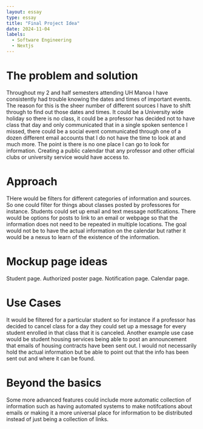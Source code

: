 ```yaml
---
layout: essay
type: essay
title: "Final Project Idea"
date: 2024-11-04
labels:
  - Software Engineering
  - Nextjs
---
```


# The problem and solution

Throughout my 2 and half semesters attending UH Manoa I have consistently had trouble knowing the dates and times of important events. The reason for this is the sheer number of different sources I have to shift through to find out those dates and times. It could be a University wide holiday so there is no class, it could be a professor has decided not to have class that day and only communicated that in a single spoken sentence I missed, there could be a social event communicated through one of a dozen different email accounts that I do not have the time to look at and much more. The point is there is no one place I can go to look for information. Creating a public calendar that any professor and other official clubs or university service would have access to.

# Approach

THere would be filters for different categories of information and sources. So one could filter for things about classes posted by professores for instance. Students could set up email and text message notifications. There would be options for posts to link to an email or webpage so that the information does not need to be repeated in multiple locations. The goal would not be to have the actual information on the calendar but rather it would be a nexus to learn of the existence of the information. 

# Mockup page ideas

Student page. Authorized poster page. Notification page. Calendar page.

# Use Cases

It would be filtered for a particular student so for instance if a professor has decided to cancel class for a day they could set up a message for every student enrolled in that class that it is canceled. Another example use case would be student housing services being able to post an announcement that emails of housing contracts have been sent out. I would not necessarily hold the actual information but be able to point out that the info has been sent out and where it can be found.

# Beyond the basics

Some more advanced features could include more automatic collection of information such as having automated systems to make notifcations about emails or making it a more universal place for information to be distributed instead of just being a collection of links. 
